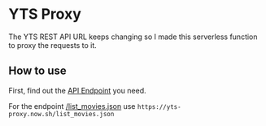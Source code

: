# YTS Proxy

The YTS REST API URL keeps changing so I made this serverless function to proxy the requests to it.

## How to use

First, find out the [API Endpoint](https://yts.lt/api) you need.

For the endpoint [/list_movies.json](https://yts.lt/api#list_movies) use ``https://yts-proxy.now.sh/list_movies.json``